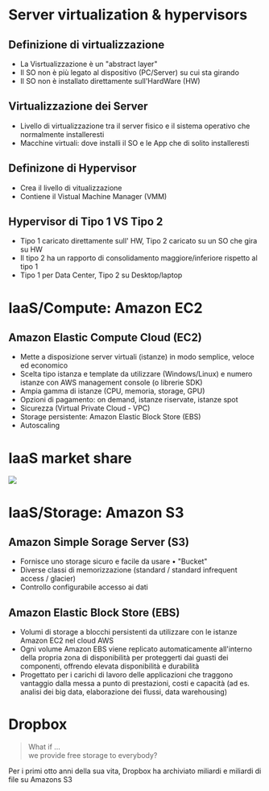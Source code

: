 # Server virtualization & hypervisors

## Definizione di virtualizzazione

- La Visrtualizzazione è un "abstract layer"
- Il SO non è più legato al dispositivo (PC/Server) su cui sta girando
- Il SO non è installato direttamente sull'HardWare (HW)

## Virtualizzazione dei Server

- Livello di virtualizzazione tra il server fisico e il sistema operativo che normalmente installeresti
- Macchine virtuali: dove installi il SO e le App che di solito installeresti

## Definizone di Hypervisor

- Crea il livello di vitualizzazione
- Contiene il Vistual Machine Manager (VMM)

## Hypervisor di Tipo 1 VS Tipo 2

- Tipo 1 caricato direttamente sull' HW, Tipo 2 caricato su un SO che gira su HW
- Il tipo 2 ha un rapporto di consolidamento maggiore/inferiore rispetto al tipo 1
- Tipo 1 per Data Center, Tipo 2 su Desktop/laptop

# IaaS/Compute: Amazon EC2

## Amazon Elastic Compute Cloud (EC2)

- Mette a disposizione server virtuali (istanze) in modo semplice, veloce ed economico 
- Scelta tipo istanza e template da utilizzare (Windows/Linux) e numero istanze con AWS management console (o librerie SDK)    
- Ampia gamma di istanze (CPU, memoria, storage, GPU)   
- Opzioni di pagamento: on demand, istanze riservate, istanze spot   
- Sicurezza (Virtual Private Cloud - VPC) 
- Storage persistente: Amazon Elastic Block Store (EBS)   
- Autoscaling

# IaaS market share

![](https://i.imgur.com/BYKiPPH.png)

# IaaS/Storage: Amazon S3

## Amazon Simple Sorage Server (S3)

- Fornisce uno storage sicuro e facile da usare • "Bucket"
- Diverse classi di memorizzazione (standard / standard infrequent access / glacier)  
- Controllo configurabile accesso ai dati

## Amazon Elastic Block Store (EBS)

- Volumi di storage a blocchi persistenti da utilizzare con le istanze Amazon EC2 nel cloud AWS  
- Ogni volume Amazon EBS viene replicato automaticamente all'interno della propria zona di disponibilità per proteggerti dai guasti dei componenti, offrendo elevata disponibilità e durabilità
- Progettato per i carichi di lavoro delle applicazioni che traggono vantaggio dalla messa a punto di prestazioni, costi e capacità (ad es. analisi dei big data, elaborazione dei flussi, data warehousing)

# Dropbox

> What if ...  
  we provide free storage to everybody?

Per i primi otto anni della sua vita, Dropbox ha archiviato miliardi e miliardi di file su Amazons S3

